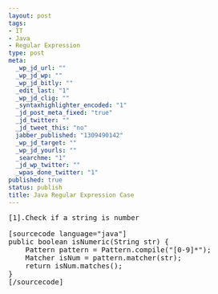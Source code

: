 ```yaml
--- 
layout: post
tags: 
- IT
- Java
- Regular Expression
type: post
meta: 
  _wp_jd_url: ""
  _wp_jd_wp: ""
  _wp_jd_bitly: ""
  _edit_last: "1"
  _wp_jd_clig: ""
  _syntaxhighlighter_encoded: "1"
  _jd_post_meta_fixed: "true"
  _jd_twitter: ""
  _jd_tweet_this: "no"
  jabber_published: "1309490142"
  _wp_jd_target: ""
  _wp_jd_yourls: ""
  _searchme: "1"
  _jd_wp_twitter: ""
  _wpas_done_twitter: "1"
published: true
status: publish
title: Java Regular Expression Case
---
```

<pre>[1].Check if a string is number

[sourcecode language="java"]
public boolean isNumeric(String str) {
    Pattern pattern = Pattern.compile(&quot;[0-9]*&quot;);
    Matcher isNum = pattern.matcher(str);
    return isNum.matches();
}
[/sourcecode]
